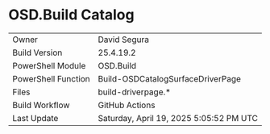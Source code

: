 ﻿# OSD.Build Catalog

| | |
|-|-|
| Owner | David Segura |
| Build Version | 25.4.19.2 |
| PowerShell Module | OSD.Build |
| PowerShell Function | Build-OSDCatalogSurfaceDriverPage |
| Files | build-driverpage.* |
| Build Workflow | GitHub Actions |
| Last Update | Saturday, April 19, 2025 5:05:52 PM UTC |
